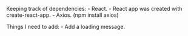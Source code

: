 Keeping track of dependencies:
    - React. 
    - React app was created with create-react-app. 
    - Axios. (npm install axios)

Things I need to add:
    - Add a loading message. 